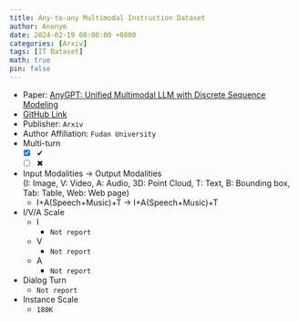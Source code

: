 ```yaml
---
title: Any-to-any Multimodal Instruction Dataset
author: Anonym
date: 2024-02-19 00:00:00 +0800
categories: [Arxiv]
tags: [IT Dataset]
math: true
pin: false
---
```


- Paper: [AnyGPT: Unified Multimodal LLM with Discrete Sequence Modeling](https://arxiv.org/abs/2402.12226)
- [GitHub Link](https://junzhan2000.github.io/AnyGPT.github.io/)
- Publisher: `Arxiv`
- Author Affiliation: `Fudan University`
- Multi-turn
  + [x] &#x2714;
  + [ ] &#x2716;
- Input Modalities $\rightarrow$ Output Modalities <br />(I: Image, V: Video, A: Audio, 3D: Point Cloud, T: Text, B: Bounding box, Tab: Table, Web: Web page)
  + I+A(Speech+Music)+T $\rightarrow$ I+A(Speech+Music)+T
- I/V/A Scale
  + I
    * `Not report`
  + V
    * `Not report`
  + A
    * `Not report`
- Dialog Turn
  + `Not report`
- Instance Scale
  + `180K`
